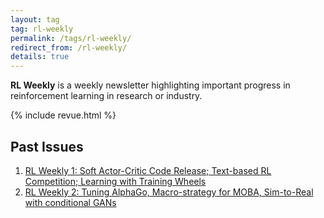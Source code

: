 ```yaml
---
layout: tag
tag: rl-weekly
permalink: /tags/rl-weekly/
redirect_from: /rl-weekly/
details: true
---
```


**RL Weekly** is a weekly newsletter highlighting important progress in reinforcement learning in research or industry.

{% include revue.html %}

## Past Issues

1. [RL Weekly 1: Soft Actor-Critic Code Release; Text-based RL Competition; Learning with Training Wheels](/rl-weekly/1)
2. [RL Weekly 2: Tuning AlphaGo, Macro-strategy for MOBA, Sim-to-Real with conditional GANs](/rl-weekly/2)
